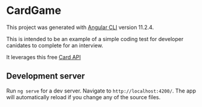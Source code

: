 # CardGame

This project was generated with [Angular CLI](https://github.com/angular/angular-cli) version 11.2.4.

This is intended to be an example of a simple coding test for developer canidates to complete for an interview.

It leverages this free [Card API](https://deckofcardsapi.com/)

## Development server

Run `ng serve` for a dev server. Navigate to `http://localhost:4200/`. The app will automatically reload if you change any of the source files.
